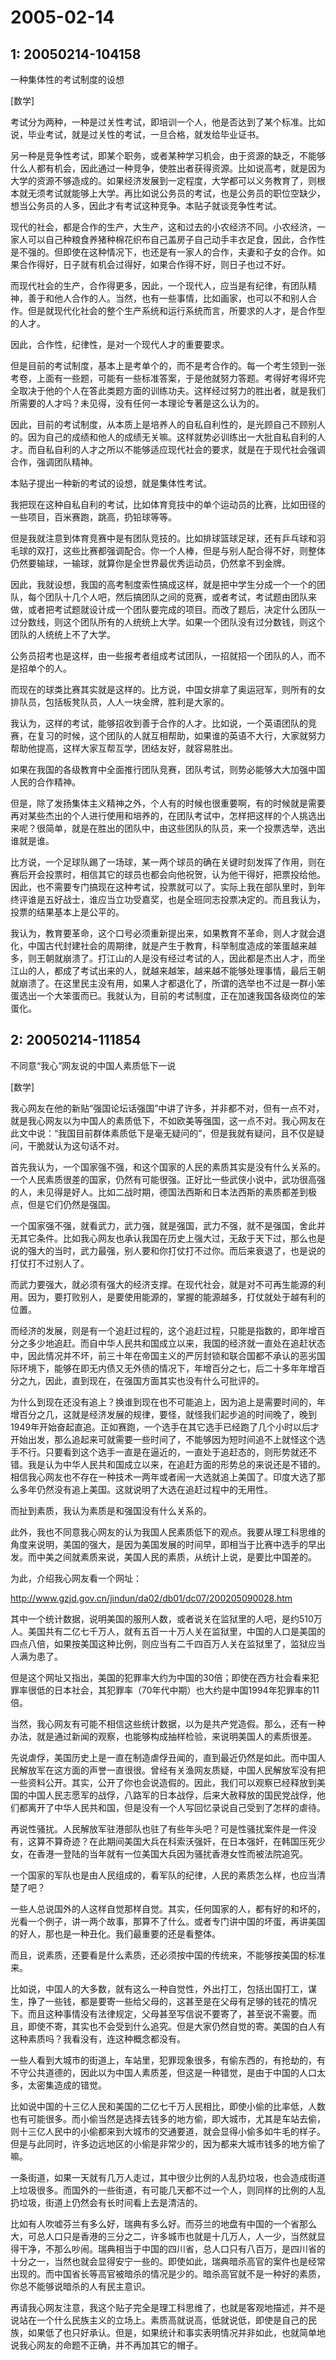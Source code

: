 # 2005-02-14

## 1: 20050214-104158

一种集体性的考试制度的设想 

[数学]

考试分为两种，一种是过关性考试，即培训一个人，他是否达到了某个标准。比如说，毕业考试，就是过关性的考试，一旦合格，就发给毕业证书。 

另一种是竞争性考试，即某个职务，或者某种学习机会，由于资源的缺乏，不能够什么人都有机会，因此通过一种竞争，使胜出者获得资源。比如说高考，就是因为大学的资源不够造成的。如果经济发展到一定程度，大学都可以义务教育了，则根本就无须考试就能够上大学。再比如说公务员的考试，也是公务员的职位空缺少，想当公务员的人多，因此才有考试这种竞争。本贴子就谈竞争性考试。 

现代的社会，都是合作的生产，大生产，这和过去的小农经济不同。小农经济，一家人可以自己种粮食养猪种棉花织布自己盖房子自己动手丰衣足食，因此，合作性是不强的。但即使在这种情况下，也还是有一家人的合作，夫妻和子女的合作。如果合作得好，日子就有机会过得好，如果合作得不好，则日子也过不好。 

而现代社会的生产，合作得更多，因此，一个现代人，应当是有纪律，有团队精神，善于和他人合作的人。当然，也有一些事情，比如画家，也可以不和别人合作。但是就现代化社会的整个生产系统和运行系统而言，所要求的人才，是合作型的人才。 

因此，合作性，纪律性，是对一个现代人才的重要要求。 

但是目前的考试制度，基本上是考单个的，而不是考合作的。每一个考生领到一张考卷，上面有一些题，可能有一些标准答案，于是他就努力答题。考得好考得坏完全取决于他的个人在答此类题方面的训练功夫。这样经过努力的胜出者，就是我们所需要的人才吗？未见得，没有任何一本理论专著是这么认为的。 

因此，目前的考试制度，从本质上是培养人的自私自利性的，是光顾自己不顾别人的。因为自己的成绩和他人的成绩无关嘛。这样就势必训练出一大批自私自利的人才。而自私自利的人才之所以不能够适应现代社会的要求，就是在于现代社会强调合作，强调团队精神。 

本贴子提出一种新的考试的设想，就是集体性考试。 

我把现在这种自私自利的考试，比如体育竞技中的单个运动员的比赛，比如田径的一些项目，百米赛跑，跳高，扔铅球等等。 

但是我就注意到体育竞赛中是有团队竞技的。比如排球篮球足球，还有乒乓球和羽毛球的双打，这些比赛都强调配合。你一个人棒，但是与别人配合得不好，则整体仍然要输球，一输球，就算你是全世界最优秀运动员，仍然拿不到金牌。 

因此，我就设想，我国的高考制度索性搞成这样，就是把中学生分成一个一个的团队，每个团队十几个人吧，然后搞团队之间的竞赛，或者考试，考试题由团队来做，或者把考试题就设计成一个团队要完成的项目。而改了题后，决定什么团队一过分数线，则这个团队所有的人统统上大学。如果一个团队没有过分数钱，则这个团队的人统统上不了大学。 

公务员招考也是这样，由一些报考者组成考试团队，一招就招一个团队的人，而不是招单个的人。 

而现在的球类比赛其实就是这样的。比方说，中国女排拿了奥运冠军，则所有的女排队员，包括板凳队员，人人一块金牌，胜利是大家的。 

我认为，这样的考试，能够招收到善于合作的人才。比如说，一个英语团队的竞赛，在复习的时候，这个团队的人就互相帮助，如果谁的英语不大行，大家就努力帮助他提高，这样大家互帮互学，团结友好，就容易胜出。 

如果在我国的各级教育中全面推行团队竞赛，团队考试，则势必能够大大加强中国人民的合作精神。 

但是，除了发扬集体主义精神之外，个人有的时候也很重要啊，有的时候就是需要再对某些杰出的个人进行使用和培养的，在团队考试中，怎样把这样的个人挑选出来呢？很简单，就是在胜出的团队中，由这些团队的队员，来一个投票选举，选出谁就是谁。 

比方说，一个足球队踢了一场球，某一两个球员的确在关键时刻发挥了作用，则在赛后开会投票时，相信其它的球员也都会向他祝贺，认为他干得好，把票投给他。因此，也不需要专门搞现在这种考试，投票就可以了。实际上我在部队里时，到年终评谁是五好战士，谁应当立功受嘉奖，也是全班同志投票决定的。而且我认为，投票的结果基本上是公平的。 

我认为，教育要革命，这个口号必须重新提出来，如果教育不革命，则人才就会退化，中国古代封建社会的周期律，就是产生于教育，科举制度造成的笨蛋越来越多，则王朝就崩溃了。打江山的人是没有经过考试的人，因此都是杰出人才，而坐江山的人，都成了考试出来的人，就越来越笨，越来越不能够处理事情，最后王朝就崩溃了。在这里民主没有用，如果人才都退化了，所谓的选举也不过是一群小笨蛋选出一个大笨蛋而已。我就认为，目前的考试制度，正在加速我国各级岗位的笨蛋化。

## 2: 20050214-111854

不同意“我心”网友说的中国人素质低下一说 

[数学]

我心网友在他的新贴“强国论坛话强国”中讲了许多，并非都不对，但有一点不对，就是我心网友以为中国人的素质低下，不如欧美等强国，这一点不对。我心网友在此文中说：“我国目前群体素质低下是毫无疑问的”，但是我就有疑问，且不仅是疑问，干脆就认为这句话不对。 

首先我认为，一个国家强不强，和这个国家的人民的素质其实是没有什么关系的。一个人民素质很差的国家，仍然有可能很强。正好比一些武侠小说中，武功很高强的人，未见得是好人。比如二战时期，德国法西斯和日本法西斯的素质都差到极点，但是它们仍然是强国。 

一个国家强不强，就看武力，武力强，就是强国，武力不强，就不是强国，舍此并无其它条件。比如我心网友也承认我国在历史上强大过，无敌于天下过，那么也是说的强大的当时，武力最强，别人要和你打仗打不过你。而后来衰退了，也是说的打仗打不过别人了。 

而武力要强大，就必须有强大的经济支撑。在现代社会，就是对不可再生能源的利用。因为，要打败别人，是要使用能源的，掌握的能源越多，打仗就处于越有利的位置。 

而经济的发展，则是有一个追赶过程的，这个追赶过程，只能是指数的，即年增百分之多少地追赶。而自中华人民共和国成立以来，我国的经济就一直处在追赶状态中，因此情况并不坏，前三十年在帝国主义的严厉封锁和联合国都不承认的恶劣国际环境下，能够在即无内债又无外债的情况下，年增百分之七，后二十多年年增百分之九，因此，直到现在，在强国方面其实也没有什么可批评的。 

为什么到现在还没有追上？换谁到现在也不可能追上，因为追上是需要时间的，年增百分之几，这就是经济发展的规律，要怪，就怪我们起步追的时间晚了，晚到1949年开始奋起直追。正如赛跑，一个选手在其它选手已经跑了几个小时以后才开始出发，那么追起来可就需要一些时间了，不能够因为短时间追不上就怪这个选手不行。只要看到这个选手一直是在逼近的，一直处于追赶态的，则形势就还不错。我是认为中华人民共和国成立以来，在追赶方面的形势总的来说还是不错的。相信我心网友也不存在一种技术一两年或者闹一大选就追上美国了。印度大选了那么多年仍然没有追上美国。这就说明了大选在追赶过程中的无用性。 

而扯到素质，我认为素质是和强国没有什么关系的。 

此外，我也不同意我心网友的认为我国人民素质低下的观点。我要从理工科思维的角度来说明，美国的强大，是因为美国发展的时间早，即相当于比赛中选手的早出发。而中美之间就素质来说，美国人民的素质，从统计上说，是要比中国差的。 

为此，介绍我心网友看一个网址： 

http://www.gzjd.gov.cn/jindun/da02/db01/dc07/200205090028.htm 

其中一个统计数据，说明美国的服刑人数，或者说关在监狱里的人吧，是约510万人。美国共有二亿七千万人，就有五百一十万人关在监狱里，中国的人口是美国的四点八倍，如果按美国这种比例，则应当有二千四百万人关在监狱里了，监狱应当人满为患了。 

但是这个网址又指出，美国的犯罪率大约为中国的30倍；即使在西方社会看来犯罪率很低的日本社会，其犯罪率（70年代中期）也大约是中国1994年犯罪率的11倍。 

当然，我心网友有可能不相信这些统计数据，以为是共产党造假。那么，还有一种办法，就是通过新闻的观察，也能够构成抽样检验，来说明美国人的素质很差。 

先说虐俘，美国历史上是一直在制造虐俘丑闻的，直到最近仍然是如此。而中国人民解放军在这方面的声誉一直很很。曾经有关渔网友质疑，中国人民解放军没有把一些资料公开。其实，公开了你也会说造假的。因此，我们可以观察已经释放到美国的中国人民志愿军的战俘，八路军的日本战俘，后来大赦释放的国民党战俘，他们都离开了中华人民共和国，但是没有一个人写回忆录说自己受到了怎样的虐待。 

再说性骚扰。人民解放军驻港部队也驻了有些年头吧？可是性骚扰案件是一件没有，这算不算奇迹？在此期间美国大兵在科索沃强奸，在日本强奸，在韩国压死少女，在香港一登陆的当年就有一位美国大兵因为骚扰香港女性而被法院追究。 

一个国家的军队也是由人民组成的，看军队的纪律，人民的素质怎么样，也应当清楚了吧？ 

一些人总说国外的人这样自觉那样自觉。其实，任何国家的人，都有好的和坏的，光看一个例子，讲一两个故事，那算不了什么。或者专门讲中国的坏蛋，再讲美国的好人，那也是一种丑化。我们最重要的还是看整体。 

而且，说素质，还要看是什么素质，还必须按中国的传统来，不能够按美国的标准来。 

比如说，中国人的大多数，就有这么一种自觉性，外出打工，包括出国打工，谋生，挣了一些钱，都是要寄一些给父母的，这甚至是在父母有足够的钱花的情况下。而且这种事情没有法律规定，父母甚至写信说不要寄了，甚至说不需要。而且，即使不寄，其实也不会受到什么追究。但是大家仍然自觉的寄。美国的白人有这种素质吗？我看没有，连这种概念都没有。 

一些人看到大城市的街道上，车站里，犯罪现象很多，有偷东西的，有抢劫的，有不守公共道德的，因此以为中国人素质差，但这是一种错觉，是由于中国的人口太多，太密集造成的错觉。 

比如说中国的十三亿人民和美国的二亿七千万人民相比，即使小偷的比率低，人数也有可能很多。而小偷当然是选择去钱多的地方偷，即大城市，尤其是车站去偷，则十三亿人民中的小偷都来到大城市的交通要道，就会显得小偷多如牛毛的样子。但是与此同时，许多边远地区的小偷是非常少的，因为都来大城市钱多的地方偷了嘛。 

一条街道，如果一天就有几万人走过，其中很少比例的人乱扔垃圾，也会造成街道上垃圾很多。而国外的一些街道，有可能几天都不过一个人，则同样的比例的人乱扔垃圾，街道上仍然会有长时间看上去是清洁的。 

比如有人吹嘘芬兰有多么好，瑞典有多么好。而芬兰的地盘有中国的一个省那么大，可总人口只是香港的三分之二，许多城市也就是十几万人，人一少，当然就显得干净，不那么吵闹。瑞典相当于中国的四川省，总人口只有八百万，是四川省的十分之一，当然也就会显得安宁一些的。即使如此，瑞典暗杀高官的案件也是经常出现的。而中国省长等高官被暗杀的情况是少的。暗杀高官就不是一种好的素质，你总不能够说暗杀的人有民主意识。 

再请我心网友注意，我这个贴子完全是理工科思维了，也就是客观地描述，并不是说站在一个什么民族主义的立场上。素质高就说高，低就说低，即使是自己的民族，如果低了也只好承认。但是，如果统计和事实表明情况并非如此，也就简单地说我心网友的命题不正确，并不再加其它的帽子。

